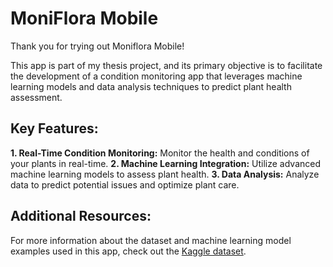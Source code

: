 # MoniFlora Mobile
Thank you for trying out Moniflora Mobile!

This app is part of my thesis project, and its primary objective is to facilitate the development of a condition monitoring app that leverages machine learning models and data analysis techniques to predict plant health assessment.

## Key Features:
**1. Real-Time Condition Monitoring:** Monitor the health and conditions of your plants in real-time.
**2. Machine Learning Integration:** Utilize advanced machine learning models to assess plant health.
**3. Data Analysis:** Analyze data to predict potential issues and optimize plant care.

## Additional Resources:
For more information about the dataset and machine learning model examples used in this app, check out the [Kaggle dataset](https://www.kaggle.com/datasets/andresaftari/moniflora-backup-rtdb/data).
